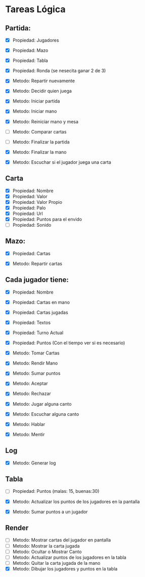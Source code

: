 # Tareas Lógica

## Partida: 

- [x] Propiedad: Jugadores
- [x] Propiedad: Mazo
- [x] Propiedad: Tabla
- [x] Propiedad: Ronda (se nesecita ganar 2 de 3)

- [x] Metodo: Repartir nuevamente
- [x] Metodo: Decidir quien juega
- [x] Metodo: Iniciar partida
- [x] Metodo: Iniciar mano
- [x] Metodo: Reiniciar mano y mesa
- [ ] Metodo: Comparar cartas
- [ ] Metodo: Finalizar la partida
- [x] Metodo: Finalizar la mano
- [x] Metodo: Escuchar si el jugador juega una carta

## Carta

- [x] Propiedad: Nombre
- [x] Propiedad: Valor
- [x] Propiedad: Valor Propio
- [x] Propiedad: Palo
- [x] Propiedad: Url
- [x] Propiedad: Puntos para el envido
- [ ] Propiedad: Sonido

## Mazo:

- [x] Propiedad: Cartas

- [x] Metodo: Repartir cartas

## Cada jugador tiene:

- [x] Propiedad: Nombre 
- [x] Propiedad: Cartas en mano
- [x] Propiedad: Cartas jugadas
- [x] Propiedad: Textos
- [x] Propiedad: Turno Actual
- [x] Propiedad: Puntos (Con el tiempo  ver si es necesario)

- [x] Metodo: Tomar Cartas
- [x] Metodo: Rendir Mano
- [x] Metodo: Sumar puntos
- [x] Metodo: Aceptar
- [x] Metodo: Rechazar
- [x] Metodo: Jugar alguna canto
- [x] Metodo: Escuchar alguna canto
- [x] Metodo: Hablar
- [x] Metodo: Mentir

## Log

- [x] Metodo: Generar log

## Tabla

- [ ] Propiedad: Puntos (malas: 15, buenas:30)

- [x] Metodo: Actualizar los puntos de los jugadores en la pantalla
- [x] Metodo: Sumar puntos a un jugador

## Render
- [ ] Metodo: Mostrar cartas del jugador en pantalla
- [ ] Metodo: Mostrar la carta jugada
- [ ] Metodo: Ocultar o Mostrar Canto
- [ ] Metodo: Actualizar puntos de los jugadores en la tabla
- [ ] Metodo: Quitar la carta jugada de la mano
- [x] Metodo: Dibujar los jugadores y puntos en la tabla
